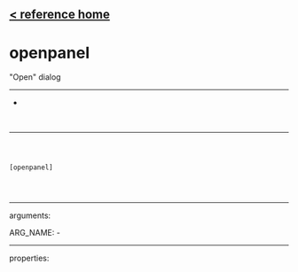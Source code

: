 [< reference home](ceammc_lib.html)
---

# openpanel


&#34;Open&#34; dialog

---

-
<br>


---


```



[openpanel]


            
```

---
arguments:

ARG_NAME: -<br>

---
properties:


